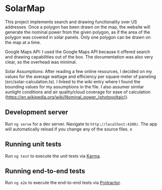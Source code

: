 # SolarMap
This project implements search and drawing functionality over US addresses. Once a polygon has been drawn on the map, the website will generate the nominal power from the given polygon, as if the area of the polygon was covered in solar panels. Only one polygon can be drawn on the map at a time. 

Google Maps API: I used the Google Maps API because it offered search and drawing capabilities out of the box. The documentation was also very clear, so the overhead was minimal.

Solar Assumptions: After reading a few online resources, I decided on my values for the average wattage and efficiency per square meter of paneling (src/solar-calculation.ts). I linked to the wiki entry where I found the bounding values for my assumptions in the file. I also assumer similar sunlight conditions and air quality/cloud coverage for ease of calculation (https://en.wikipedia.org/wiki/Nominal_power_(photovoltaic)).

## Development server

Run `ng serve` for a dev server. Navigate to `http://localhost:4200/`. The app will automatically reload if you change any of the source files.
x
## Running unit tests

Run `ng test` to execute the unit tests via [Karma](https://karma-runner.github.io).

## Running end-to-end tests

Run `ng e2e` to execute the end-to-end tests via [Protractor](http://www.protractortest.org/).

